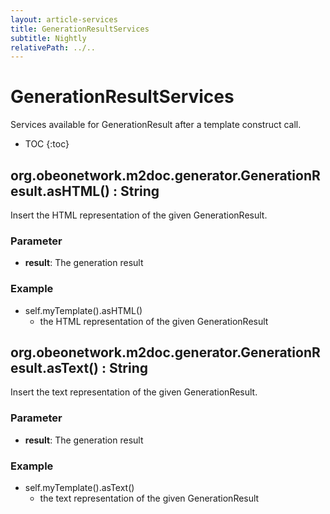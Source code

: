 ```yaml
---
layout: article-services
title: GenerationResultServices
subtitle: Nightly
relativePath: ../..
---
```


<!--
/********************************************************************************
** Copyright (c) 2015, 2024 Obeo.
** All rights reserved. This program and the accompanying materials
** are made available under the terms of the Eclipse Public License v2.0
** which accompanies this distribution, and is available at
** http://www.eclipse.org/legal/epl-v20.html
**
** Contributors:
**    Stephane Begaudeau (Obeo) - initial API and implementation
*********************************************************************************/
-->

# GenerationResultServices

Services available for GenerationResult after a template construct call.

* TOC
{:toc}

## org.obeonetwork.m2doc.generator.GenerationResult.asHTML() : String

Insert the HTML representation of the given GenerationResult.

### Parameter

* **result**: The generation result

### Example

* self.myTemplate().asHTML()
  * the HTML representation of the given GenerationResult

## org.obeonetwork.m2doc.generator.GenerationResult.asText() : String

Insert the text representation of the given GenerationResult.

### Parameter

* **result**: The generation result

### Example

* self.myTemplate().asText()
  * the text representation of the given GenerationResult



